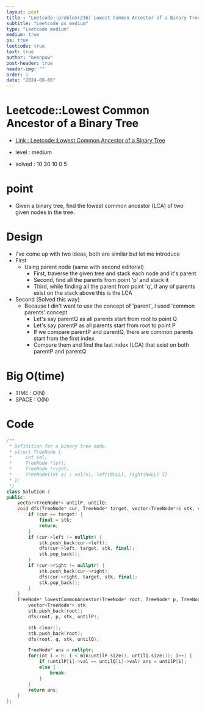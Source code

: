 ```yaml
---
layout: post
title : "Leetcode::problem(236) Lowest Common Ancestor of a Binary Tree"
subtitle: "Leetcode ps medium"
type: "Leetcode medium"
medium: true
ps: true
leetcode: true
text: true
author: "beenpow"
post-header: true
header-img: ""
order: 1
date: "2024-08-06"
---
```


# Leetcode::Lowest Common Ancestor of a Binary Tree
- [Link : Leetcode::Lowest Common Ancestor of a Binary Tree](https://leetcode.com/problems/lowest-common-ancestor-of-a-binary-tree/description/)

- level : medium
- solved : 10 30 10 0 5

# point
- Given a binary tree, find the lowest common ancestor (LCA) of two given nodes in the tree.

# Design
- I've come up with two ideas, both are similar but let me introduce
- First
  - Using parent node (same with second editorial)
	- First, traverse the given tree and stack each node and it's parent
	- Second, find all the parents from point 'p' and stack it
	- Third, while finding all the parent from point 'q', if any of parents exist on the stack above this is the LCA
- Second (Solved this way)
  - Because I din't want to use the concept of 'parent', I used 'common parents' concept
	- Let's say parentQ as all parents start from root to point Q
	- Let's say parentP as all parents start from root to point P
	- If we compare parentP and parentQ, there are common parents start from the first index
	- Compare them and find the last index (LCA) that exist on both parentP and parentQ 

# Big O(time)
- TIME : O(N)
- SPACE : O(N)

# Code

```cpp
/**
 * Definition for a binary tree node.
 * struct TreeNode {
 *     int val;
 *     TreeNode *left;
 *     TreeNode *right;
 *     TreeNode(int x) : val(x), left(NULL), right(NULL) {}
 * };
 */
class Solution {
public:
    vector<TreeNode*> untilP, untilQ;
    void dfs(TreeNode* cur, TreeNode* target, vector<TreeNode*>& stk, vector<TreeNode*>& final) {
        if (cur == target) {
            final = stk;
            return;
        }
        if (cur->left != nullptr) {
            stk.push_back(cur->left);
            dfs(cur->left, target, stk, final);
            stk.pop_back();
        }
        if (cur->right != nullptr) {
            stk.push_back(cur->right);
            dfs(cur->right, target, stk, final);
            stk.pop_back();
        }
    }
    TreeNode* lowestCommonAncestor(TreeNode* root, TreeNode* p, TreeNode* q) {
        vector<TreeNode*> stk;
        stk.push_back(root);
        dfs(root, p, stk, untilP);

        stk.clear();
        stk.push_back(root);
        dfs(root, q, stk, untilQ);

        TreeNode* ans = nullptr;
        for(int i = 0; i < min(untilP.size(), untilQ.size()); i++) {
            if (untilP[i]->val == untilQ[i]->val) ans = untilP[i];
            else {
                break;
            }
        }
        return ans;
    }
};
```
